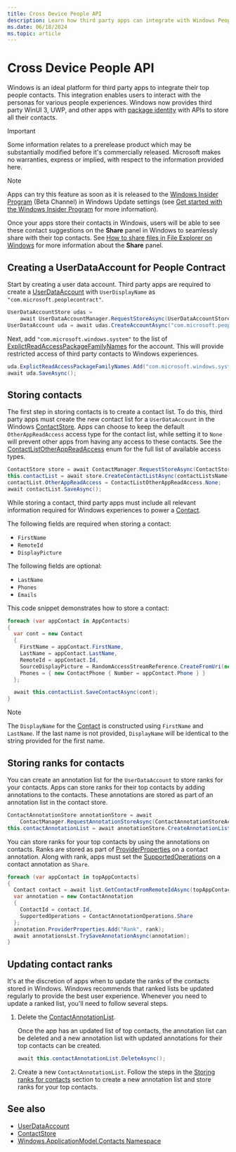 ```yaml
---
title: Cross Device People API
description: Learn how third party apps can integrate with Windows People experiences with APIs to store all their contacts.
ms.date: 06/18/2024
ms.topic: article
---
```


# Cross Device People API

Windows is an ideal platform for third party apps to integrate their top people contacts. This integration enables users to interact with the personas for various people experiences. Windows now provides third party WinUI 3, UWP, and other apps with [package identity](/windows/apps/desktop/modernize/package-identity-overview) with APIs to store all their contacts.

> [!IMPORTANT]
> Some information relates to a prerelease product which may be substantially modified before it's commercially released. Microsoft makes no warranties, express or implied, with respect to the information provided here.

> [!NOTE]
> Apps can try this feature as soon as it is released to the [Windows Insider Program](https://www.microsoft.com/windowsinsider/) (Beta Channel) in Windows Update settings (see [Get started with the Windows Insider Program](/windows-insider/get-started) for more information).

Once your apps store their contacts in Windows, users will be able to see these contact suggestions on the **Share** panel in Windows to seamlessly share with their top contacts. See [How to share files in File Explorer on Windows](https://support.microsoft.com/windows/how-to-share-files-in-file-explorer-on-windows-dcf7d3dc-40f7-111a-0c9e-a8981c4bbc32) for more information about the **Share** panel.

## Creating a UserDataAccount for People Contract

Start by creating a user data account. Third party apps are required to create a [UserDataAccount](/uwp/api/windows.applicationmodel.userdataaccounts.userdataaccount) with `UserDisplayName` as `"com.microsoft.peoplecontract"`.

```csharp
UserDataAccountStore udas =
    await UserDataAccountManager.RequestStoreAsync(UserDataAccountStoreAccessType.AppAccountsReadWrite);
UserDataAccount uda = await udas.CreateAccountAsync("com.microsoft.peoplecontract");
```

Next, add `"com.microsoft.windows.system"` to the list of [ExplictReadAccessPackageFamilyNames](/uwp/api/windows.applicationmodel.userdataaccounts.userdataaccount.explictreadaccesspackagefamilynames) for the account. This will provide restricted access of third party contacts to Windows experiences.

```csharp
uda.ExplictReadAccessPackageFamilyNames.Add("com.microsoft.windows.system");
await uda.SaveAsync();
```

## Storing contacts

The first step in storing contacts is to create a contact list. To do this, third party apps must create the new contact list for a `UserDataAccount` in the Windows [ContactStore](/uwp/api/windows.applicationmodel.contacts.contactstore). Apps can choose to keep the default `OtherAppReadAccess` access type for the contact list, while setting it to `None` will prevent other apps from having any access to these contacts. See the [ContactListOtherAppReadAccess](/uwp/api/windows.applicationmodel.contacts.contactlistotherappreadaccess) enum for the full list of available access types.

```csharp
ContactStore store = await ContactManager.RequestStoreAsync(ContactStoreAccessType.AppContactsReadWrite);
this.contactList = await store.CreateContactListAsync(contactListsName, uda.Id);
contactList.OtherAppReadAccess = ContactListOtherAppReadAccess.None;
await contactList.SaveAsync();
```

While storing a contact, third party apps must include all relevant information required for Windows experiences to power a [Contact](/uwp/api/windows.applicationmodel.contacts.contact).

The following fields are required when storing a contact:

- `FirstName`
- `RemoteId`
- `DisplayPicture`

The following fields are optional:

- `LastName`
- `Phones`
- `Emails`

This code snippet demonstrates how to store a contact:

```csharp
foreach (var appContact in AppContacts)
{
  var cont = new Contact
  {
    FirstName = appContact.FirstName,
    LastName = appContact.LastName,
    RemoteId = appContact.Id,
    SourceDisplayPicture = RandomAccessStreamReference.CreateFromUri(new Uri(appContact.ProfilePicPath)),
    Phones = { new ContactPhone { Number = appContact.Phone } }
  };

  await this.contactList.SaveContactAsync(cont);
}
```

> [!NOTE]
> The `DisplayName` for the [Contact](/uwp/api/windows.applicationmodel.contacts.contact) is constructed using `FirstName` and `LastName`. If the last name is not provided, `DisplayName` will be identical to the string provided for the first name.

## Storing ranks for contacts

You can create an annotation list for the `UserDataAccount` to store ranks for your contacts. Apps can store ranks for their top contacts by adding annotations to the contacts. These annotations are stored as part of an annotation list in the contact store.

```csharp
ContactAnnotationStore annotationStore = await
    ContactManager.RequestAnnotationStoreAsync(ContactAnnotationStoreAccessType.AppAnnotationsReadWrite);
this.contactAnnotationList = await annotationStore.CreateAnnotationListAsync(uda.Id);
```

You can store ranks for your top contacts by using the annotations on contacts. Ranks are stored as part of [ProviderProperties](/uwp/api/windows.applicationmodel.contacts.contact.providerproperties) on a contact annotation. Along with rank, apps must set the [SupportedOperations](/uwp/api/windows.applicationmodel.contacts.contactannotation.supportedoperations) on a contact annotation as `Share`.

```csharp
foreach (var appContact in topAppContacts)
{
  Contact contact = await list.GetContactFromRemoteIdAsync(topAppContact.RemoteID);
  var annotation = new ContactAnnotation
  {
    ContactId = contact.Id,
    SupportedOperations = ContactAnnotationOperations.Share
  };
  annotation.ProviderProperties.Add("Rank", rank);
  await annotationsLst.TrySaveAnnotationAsync(annotation);
}
```

## Updating contact ranks

It's at the discretion of apps when to update the ranks of the contacts stored in Windows. Windows recommends that ranked lists be updated regularly to provide the best user experience. Whenever you need to update a ranked list, you'll need to follow several steps.

1. Delete the [ContactAnnotationList](/uwp/api/windows.applicationmodel.contacts.contactannotationlist).

   Once the app has an updated list of top contacts, the annotation list can be deleted and a new annotation list with updated annotations for their top contacts can be created.

   ```csharp
   await this.contactAnnotationList.DeleteAsync();
   ```

1. Create a new `ContactAnnotationList`. Follow the steps in the [Storing ranks for contacts](#storing-ranks-for-contacts) section to create a new annotation list and store ranks for your top contacts.

## See also

- [UserDataAccount](/uwp/api/windows.applicationmodel.userdataaccounts.userdataaccount)
- [ContactStore](/uwp/api/windows.applicationmodel.contacts.contactstore)
- [Windows.ApplicationModel.Contacts Namespace](/uwp/api/windows.applicationmodel.contacts)
